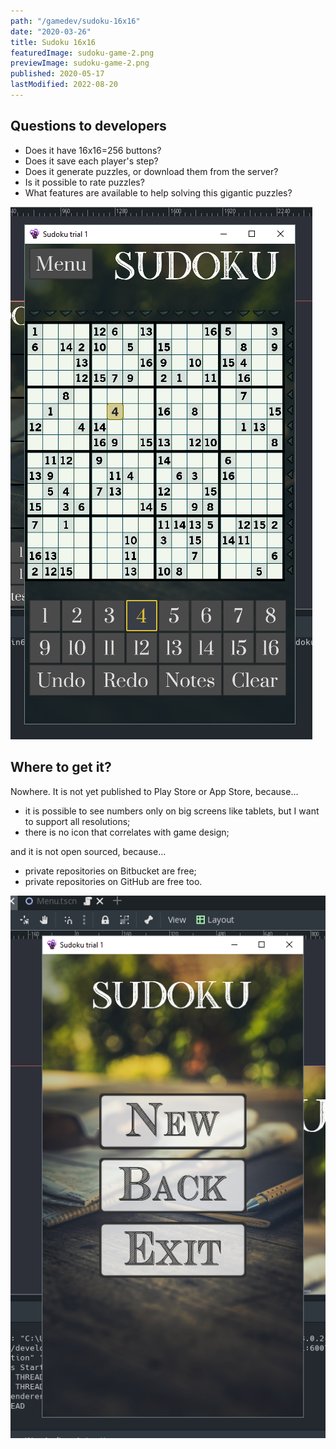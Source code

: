 ```yaml
---
path: "/gamedev/sudoku-16x16"
date: "2020-03-26"
title: Sudoku 16x16
featuredImage: sudoku-game-2.png
previewImage: sudoku-game-2.png
published: 2020-05-17
lastModified: 2022-08-20
---
```


## Questions to developers

- Does it have 16x16=256 buttons?
- Does it save each player's step?
- Does it generate puzzles, or download them from the server?
- Is it possible to rate puzzles?
- What features are available to help solving this gigantic puzzles?

![Game screen](./sudoku-game-2.png)

## Where to get it?

Nowhere. It is not yet published to Play Store or App Store, because...

- it is possible to see numbers only on big screens like tablets, but I want to support all resolutions;
- there is no icon that correlates with game design;

and it is not open sourced, because...

- private repositories on Bitbucket are free;
- private repositories on GitHub are free too.

![Menu screen](./sudoku-menu-1.png)
